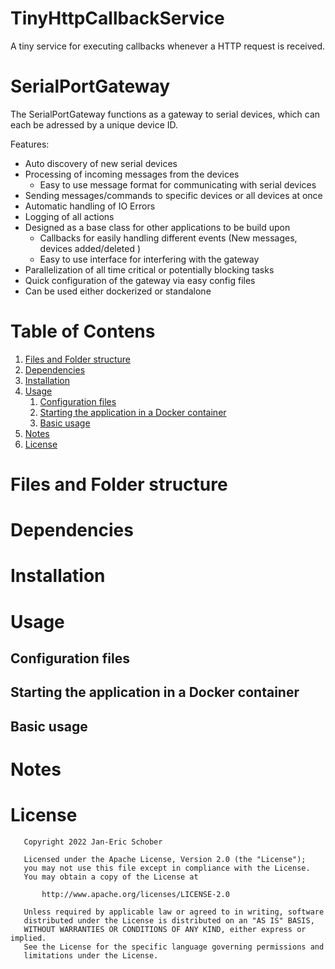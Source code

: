 # TinyHttpCallbackService

A tiny service for executing callbacks whenever a HTTP request is received.

# SerialPortGateway
The SerialPortGateway functions as a gateway to serial devices, which can each be adressed by a unique device ID.

Features:
* Auto discovery of new serial devices
* Processing of incoming messages from the devices
    * Easy to use message format for communicating with serial devices
* Sending messages/commands to specific devices or all devices at once
* Automatic handling of IO Errors
* Logging of all actions
* Designed as a base class for other applications to be build upon
    * Callbacks for easily handling different events (New messages, devices added/deleted )
    * Easy to use interface for interfering with the gateway
* Parallelization of all time critical or potentially blocking tasks
* Quick configuration of the gateway via easy config files
* Can be used either dockerized or standalone

# Table of Contens
1. [Files and Folder structure](#files-and-folder-structure)
2. [Dependencies](#dependencies)
3. [Installation](#installation)
4. [Usage](#usage)
    1. [Configuration files](#configuration-files)
    2. [Starting the application in a Docker container](#starting-the-application-in-a-docker-container)
    3. [Basic usage](#basic-usage)
5. [Notes](#notes)
6. [License](#license)

# Files and Folder structure

# Dependencies

# Installation

# Usage
## Configuration files

## Starting the application in a Docker container

## Basic usage

# Notes

# License
```
   Copyright 2022 Jan-Eric Schober

   Licensed under the Apache License, Version 2.0 (the "License");
   you may not use this file except in compliance with the License.
   You may obtain a copy of the License at

       http://www.apache.org/licenses/LICENSE-2.0

   Unless required by applicable law or agreed to in writing, software
   distributed under the License is distributed on an "AS IS" BASIS,
   WITHOUT WARRANTIES OR CONDITIONS OF ANY KIND, either express or implied.
   See the License for the specific language governing permissions and
   limitations under the License.
```

